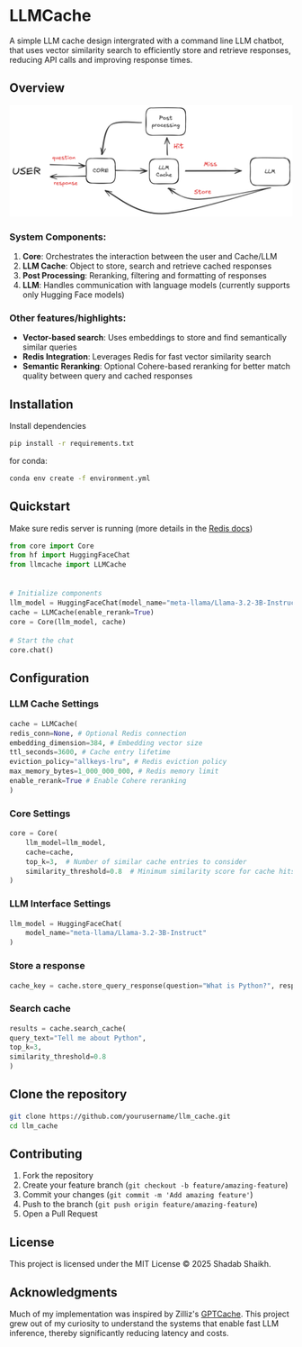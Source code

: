 # LLMCache

A simple LLM cache design intergrated with a command line LLM chatbot, that uses vector similarity search to efficiently store and retrieve responses, reducing API calls and improving response times.

## Overview

![LLM Cache System Architecture](./assets/sketch.png)

### System Components:

1. **Core**: Orchestrates the interaction between the user and Cache/LLM
2. **LLM Cache**: Object to store, search and retrieve cached responses
3. **Post Processing**: Reranking, filtering and formatting of responses
4. **LLM**: Handles communication with language models (currently supports only Hugging Face models)

### Other features/highlights:

- **Vector-based search**: Uses embeddings to store and find semantically similar queries
- **Redis Integration**: Leverages Redis for fast vector similarity search
- **Semantic Reranking**: Optional Cohere-based reranking for better match quality between query and cached responses

## Installation

Install dependencies

```bash
pip install -r requirements.txt
```

for conda:

```bash
conda env create -f environment.yml
```

## Quickstart

Make sure redis server is running (more details in the [Redis docs](https://redis.io/docs/latest/operate/oss_and_stack/install/install-stack/))

```python
from core import Core
from hf import HuggingFaceChat
from llmcache import LLMCache


# Initialize components
llm_model = HuggingFaceChat(model_name="meta-llama/Llama-3.2-3B-Instruct")
cache = LLMCache(enable_rerank=True)
core = Core(llm_model, cache)

# Start the chat
core.chat()
```

## Configuration

### LLM Cache Settings

```python
cache = LLMCache(
redis_conn=None, # Optional Redis connection
embedding_dimension=384, # Embedding vector size
ttl_seconds=3600, # Cache entry lifetime
eviction_policy="allkeys-lru", # Redis eviction policy
max_memory_bytes=1_000_000_000, # Redis memory limit
enable_rerank=True # Enable Cohere reranking
)
```

### Core Settings

```python
core = Core(
    llm_model=llm_model,
    cache=cache,
    top_k=3,  # Number of similar cache entries to consider
    similarity_threshold=0.8  # Minimum similarity score for cache hits
)
```

### LLM Interface Settings

```python
llm_model = HuggingFaceChat(
    model_name="meta-llama/Llama-3.2-3B-Instruct"
)
```

### Store a response

```python
cache_key = cache.store_query_response(question="What is Python?", response="Python is...")
```

### Search cache

```python
results = cache.search_cache(
query_text="Tell me about Python",
top_k=3,
similarity_threshold=0.8
)
```

## Clone the repository

```bash 
git clone https://github.com/yourusername/llm_cache.git
cd llm_cache
```

## Contributing

1. Fork the repository
2. Create your feature branch (`git checkout -b feature/amazing-feature`)
3. Commit your changes (`git commit -m 'Add amazing feature'`)
4. Push to the branch (`git push origin feature/amazing-feature`)
5. Open a Pull Request

## License

This project is licensed under the MIT License © 2025 Shadab Shaikh.

## Acknowledgments

Much of my implementation was inspired by Zilliz's [GPTCache](https://github.com/zilliz/GPTCache). This project grew out of my curiosity to understand the systems that enable fast LLM inference, thereby significantly reducing latency and costs.